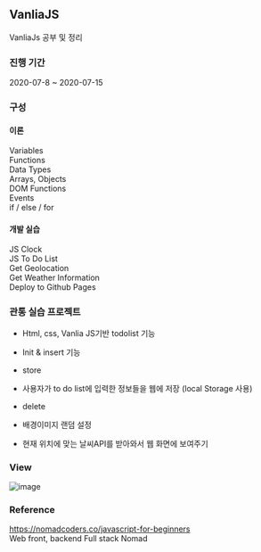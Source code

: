 ## VanliaJS

VanliaJs 공부 및 정리

### 진행 기간
2020-07-8 ~ 2020-07-15

### 구성

#### 이론    
Variables   
Functions   
Data Types    
Arrays, Objects   
DOM Functions   
Events    
if / else / for   

#### 개발 실습

JS Clock    
JS To Do List   
Get Geolocation   
Get Weather Information   
Deploy to Github Pages    


### 관통 실습 프로젝트

- Html, css, Vanlia JS기반 todolist 기능

- Init & insert 기능

- store

- 사용자가 to do list에 입력한 정보들을 웹에 저장 (local Storage 사용)

- delete

- 배경이미지 랜덤 설정 

- 현재 위치에 맞는 날씨API를 받아와서 웹 화면에 보여주기


### View

![image](https://user-images.githubusercontent.com/44837403/181672094-6ed7361e-ea1e-478f-94cd-3b23fcd1f945.png)

### Reference
https://nomadcoders.co/javascript-for-beginners   
Web front, backend Full stack Nomad





